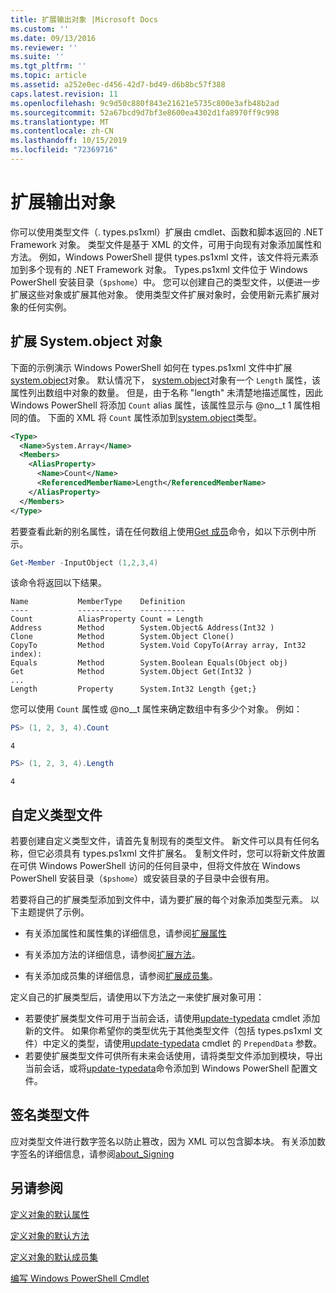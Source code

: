 ```yaml
---
title: 扩展输出对象 |Microsoft Docs
ms.custom: ''
ms.date: 09/13/2016
ms.reviewer: ''
ms.suite: ''
ms.tgt_pltfrm: ''
ms.topic: article
ms.assetid: a252e0ec-d456-42d7-bd49-d6b8bc57f388
caps.latest.revision: 11
ms.openlocfilehash: 9c9d50c880f843e21621e5735c800e3afb48b2ad
ms.sourcegitcommit: 52a67bcd9d7bf3e8600ea4302d1fa8970ff9c998
ms.translationtype: MT
ms.contentlocale: zh-CN
ms.lasthandoff: 10/15/2019
ms.locfileid: "72369716"
---
```

# <a name="extending-output-objects"></a>扩展输出对象

你可以使用类型文件（. types.ps1xml）扩展由 cmdlet、函数和脚本返回的 .NET Framework 对象。 类型文件是基于 XML 的文件，可用于向现有对象添加属性和方法。 例如，Windows PowerShell 提供 types.ps1xml 文件，该文件将元素添加到多个现有的 .NET Framework 对象。 Types.ps1xml 文件位于 Windows PowerShell 安装目录（`$pshome`）中。 您可以创建自己的类型文件，以便进一步扩展这些对象或扩展其他对象。 使用类型文件扩展对象时，会使用新元素扩展对象的任何实例。

## <a name="extending-the-systemarray-object"></a>扩展 System.object 对象

下面的示例演示 Windows PowerShell 如何在 types.ps1xml 文件中扩展[system.object](/dotnet/api/System.Array)对象。 默认情况下， [system.object](/dotnet/api/System.Array)对象有一个 `Length` 属性，该属性列出数组中对象的数量。 但是，由于名称 "length" 未清楚地描述属性，因此 Windows PowerShell 将添加 `Count` alias 属性，该属性显示与 @no__t 1 属性相同的值。 下面的 XML 将 `Count` 属性添加到[system.object](/dotnet/api/System.Array)类型。

```xml
<Type>
  <Name>System.Array</Name>
  <Members>
    <AliasProperty>
      <Name>Count</Name>
      <ReferencedMemberName>Length</ReferencedMemberName>
    </AliasProperty>
  </Members>
</Type>

```

若要查看此新的别名属性，请在任何数组上使用[Get 成员](/powershell/module/Microsoft.PowerShell.Utility/Get-Member)命令，如以下示例中所示。

```powershell
Get-Member -InputObject (1,2,3,4)
```

该命令将返回以下结果。
```output
Name           MemberType    Definition
----           ----------    ----------
Count          AliasProperty Count = Length
Address        Method        System.Object& Address(Int32 )
Clone          Method        System.Object Clone()
CopyTo         Method        System.Void CopyTo(Array array, Int32 index):
Equals         Method        System.Boolean Equals(Object obj)
Get            Method        System.Object Get(Int32 )
...
Length         Property      System.Int32 Length {get;}
```
您可以使用 `Count` 属性或 @no__t 属性来确定数组中有多少个对象。 例如：

```powershell
PS> (1, 2, 3, 4).Count
```

```output
4
```

```powershell
PS> (1, 2, 3, 4).Length
```

```output
4
```

## <a name="custom-types-files"></a>自定义类型文件

若要创建自定义类型文件，请首先复制现有的类型文件。 新文件可以具有任何名称，但它必须具有 types.ps1xml 文件扩展名。 复制文件时，您可以将新文件放置在可供 Windows PowerShell 访问的任何目录中，但将文件放在 Windows PowerShell 安装目录（`$pshome`）或安装目录的子目录中会很有用。

若要将自己的扩展类型添加到文件中，请为要扩展的每个对象添加类型元素。 以下主题提供了示例。

- 有关添加属性和属性集的详细信息，请参阅[扩展属性](./extending-properties-for-objects.md)

- 有关添加方法的详细信息，请参阅[扩展方法](./defining-default-methods-for-objects.md)。

- 有关添加成员集的详细信息，请参阅[扩展成员集](./defining-default-member-sets-for-objects.md)。

定义自己的扩展类型后，请使用以下方法之一来使扩展对象可用：

- 若要使扩展类型文件可用于当前会话，请使用[update-typedata](/powershell/module/Microsoft.PowerShell.Utility/Update-TypeData) cmdlet 添加新的文件。 如果你希望你的类型优先于其他类型文件（包括 types.ps1xml 文件）中定义的类型，请使用[update-typedata](/powershell/module/Microsoft.PowerShell.Utility/Update-TypeData) cmdlet 的 `PrependData` 参数。
- 若要使扩展类型文件可供所有未来会话使用，请将类型文件添加到模块，导出当前会话，或将[update-typedata](/powershell/module/Microsoft.PowerShell.Utility/Update-TypeData)命令添加到 Windows PowerShell 配置文件。

## <a name="signing-types-files"></a>签名类型文件

应对类型文件进行数字签名以防止篡改，因为 XML 可以包含脚本块。 有关添加数字签名的详细信息，请参阅[about_Signing](/powershell/module/microsoft.powershell.core/about/about_signing)

## <a name="see-also"></a>另请参阅

[定义对象的默认属性](./extending-properties-for-objects.md)

[定义对象的默认方法](./defining-default-methods-for-objects.md)

[定义对象的默认成员集](./defining-default-member-sets-for-objects.md)

[编写 Windows PowerShell Cmdlet](./writing-a-windows-powershell-cmdlet.md)
